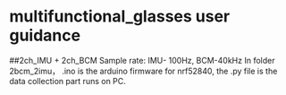 # multifunctional_glasses user guidance
##2ch_IMU + 2ch_BCM
Sample rate: IMU- 100Hz, BCM-40kHz
In folder 2bcm_2imu， .ino is the arduino firmware for nrf52840, the .py file is the data collection part runs on PC.
